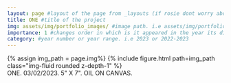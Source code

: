 ```yaml
---
layout: page #layout of the page from _layouts (if rosie dont worry about this)
title: ONE #title of the project
img: assets/img/portfolio_images/ #image path. i.e assets/img/portfolio_images/1_.jpg
importance: 1 #changes order in which is it appeared in the year its displayed in
category: #year number or year range. i.e 2023 or 2022-2023
---
```


<div class="row">
    <div class="col-sm mt-3 mt-md-0">
        {% assign img_path = page.img%}
        {% include figure.html path=img_path  class="img-fluid rounded z-depth-1" %}
    </div>
</div>
<div class="caption">
    ONE. 03/02/2023. 5" X 7". OIL ON CANVAS. 
</div>
